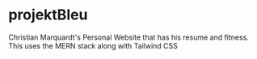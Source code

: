 # projektBleu
Christian Marquardt's Personal Website that has his resume and fitness. This uses the MERN stack along with Tailwind CSS
